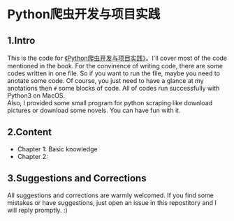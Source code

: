 # Python爬虫开发与项目实践

1.Intro
---

This is the code for <a href="https://book.douban.com/subject/27061630/">《Python爬虫开发与项目实践》</a>。I'll cover most of the code mentioned in the book. For the convinence of writing code, there are some codes written in one file. So if you want to run the file, maybe you need to anotate some code. Of course, you just need to have a glance at my anotations then `#` some blocks of code. All of codes run successfully with Python3 on MacOS.   
Also, I provided some small program for python scraping like download pictures or download some novels. You can have fun with it. 

2.Content
---

- Chapter 1: Basic knowledge
- Chapter 2:

3.Suggestions and Corrections
---
All suggestions and corrections are warmly welcomed. If you find some mistakes or have suggestions, just open an issue in this repostitory and I will reply promptly. :)
 